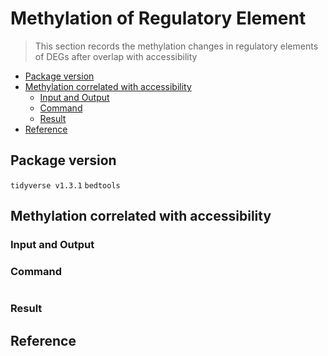 # Methylation of Regulatory Element
> This section records the methylation changes in regulatory elements of DEGs after overlap with accessibility

* [Package version](#package-version)
* [Methylation correlated with accessibility](#Methylation-correlated-with-accessibility)
    + [Input and Output](#input-and-output)
    + [Command](#command)
    + [Result](#result)
* [Reference](#reference)
    
## Package version
`tidyverse v1.3.1` `bedtools`

## Methylation correlated with accessibility

### Input and Output

### Command

```R

```



### Result

## Reference
